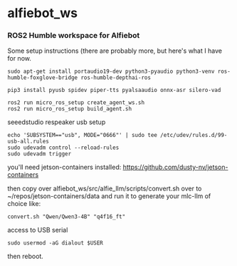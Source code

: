 # alfiebot_ws

### ROS2 Humble workspace for Alfiebot

Some setup instructions (there are probably more, but here's what I have for now.
 

    sudo apt-get install portaudio19-dev python3-pyaudio python3-venv ros-humble-foxglove-bridge ros-humble-depthai-ros
     
    pip3 install pyusb spidev piper-tts pyalsaaudio onnx-asr silero-vad

    ros2 run micro_ros_setup create_agent_ws.sh
    ros2 run micro_ros_setup build_agent.sh

  

seeedstudio respeaker usb setup

    echo 'SUBSYSTEM=="usb", MODE="0666"' | sudo tee /etc/udev/rules.d/99-usb-all.rules
    sudo udevadm control --reload-rules
    sudo udevadm trigger

  you'll need jetson-containers installed:
  https://github.com/dusty-nv/jetson-containers

then copy over alfiebot_ws/src/alfie_llm/scripts/convert.sh over to ~/repos/jetson-containers/data and run it to generate your mlc-llm of choice like:

    convert.sh "Qwen/Qwen3-4B" "q4f16_ft"



access to USB serial

    sudo usermod -aG dialout $USER

then reboot.

